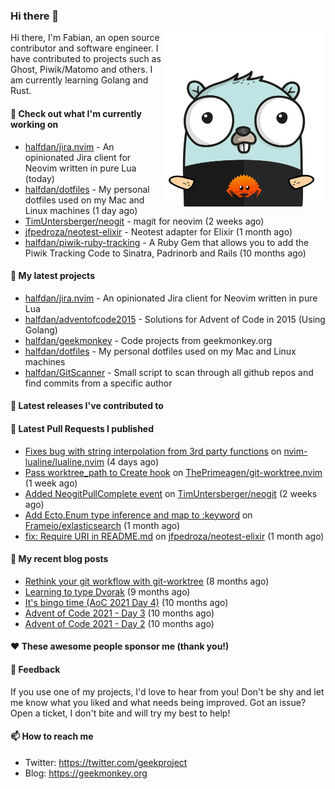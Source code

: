 ### Hi there 👋

<img align="right" src="https://raw.githubusercontent.com/halfdan/halfdan/master/assets/rustgopher.png" width="260">

Hi there, I'm Fabian, an open source contributor and software engineer. I have contributed to projects such as Ghost, Piwik/Matomo and others. I am currently learning Golang and Rust.

#### 👷 Check out what I'm currently working on

- [halfdan/jira.nvim](https://github.com/halfdan/jira.nvim) - An opinionated Jira client for Neovim written in pure Lua (today)
- [halfdan/dotfiles](https://github.com/halfdan/dotfiles) - My personal dotfiles used on my Mac and Linux machines (1 day ago)
- [TimUntersberger/neogit](https://github.com/TimUntersberger/neogit) - magit for neovim (2 weeks ago)
- [jfpedroza/neotest-elixir](https://github.com/jfpedroza/neotest-elixir) - Neotest adapter for Elixir (1 month ago)
- [halfdan/piwik-ruby-tracking](https://github.com/halfdan/piwik-ruby-tracking) - A Ruby Gem that allows you to add the Piwik Tracking Code to Sinatra, Padrinorb and Rails (10 months ago)

#### 🌱 My latest projects

- [halfdan/jira.nvim](https://github.com/halfdan/jira.nvim) - An opinionated Jira client for Neovim written in pure Lua
- [halfdan/adventofcode2015](https://github.com/halfdan/adventofcode2015) - Solutions for Advent of Code in 2015 (Using Golang)
- [halfdan/geekmonkey](https://github.com/halfdan/geekmonkey) - Code projects from geekmonkey.org
- [halfdan/dotfiles](https://github.com/halfdan/dotfiles) - My personal dotfiles used on my Mac and Linux machines
- [halfdan/GitScanner](https://github.com/halfdan/GitScanner) - Small script to scan through all github repos and find commits from a specific author

#### 🔭 Latest releases I've contributed to


#### 🔨 Latest Pull Requests I published

- [Fixes bug with string interpolation from 3rd party functions](https://github.com/nvim-lualine/lualine.nvim/pull/880) on [nvim-lualine/lualine.nvim](https://github.com/nvim-lualine/lualine.nvim) (4 days ago)
- [Pass worktree_path to Create hook](https://github.com/ThePrimeagen/git-worktree.nvim/pull/103) on [ThePrimeagen/git-worktree.nvim](https://github.com/ThePrimeagen/git-worktree.nvim) (1 week ago)
- [Added NeogitPullComplete event](https://github.com/TimUntersberger/neogit/pull/372) on [TimUntersberger/neogit](https://github.com/TimUntersberger/neogit) (2 weeks ago)
- [Add Ecto.Enum type inference and map to :keyword](https://github.com/Frameio/exlasticsearch/pull/29) on [Frameio/exlasticsearch](https://github.com/Frameio/exlasticsearch) (1 month ago)
- [fix: Require URI in README.md](https://github.com/jfpedroza/neotest-elixir/pull/5) on [jfpedroza/neotest-elixir](https://github.com/jfpedroza/neotest-elixir) (1 month ago)

#### 📜 My recent blog posts

- [Rethink your git workflow with git-worktree](https://geekmonkey.org/rethink-your-git-workflow-with-git-worktree/) (8 months ago)
- [Learning to type Dvorak](https://geekmonkey.org/learning-to-type-dvorak/) (9 months ago)
- [It&#39;s bingo time (AoC 2021 Day 4)](https://geekmonkey.org/aoc2021-day4/) (10 months ago)
- [Advent of Code 2021 - Day 3](https://geekmonkey.org/aoc2021-day3/) (10 months ago)
- [Advent of Code 2021 - Day 2](https://geekmonkey.org/aoc2021-day2/) (10 months ago)

#### ❤️ These awesome people sponsor me (thank you!)


#### 💬 Feedback

If you use one of my projects, I'd love to hear from you! Don't be shy and let me know what you liked
and what needs being improved. Got an issue? Open a ticket, I don't bite and will try my best to help!

#### 📫 How to reach me

- Twitter: https://twitter.com/geekproject
- Blog: https://geekmonkey.org
